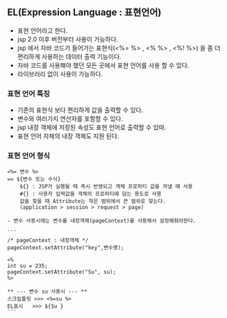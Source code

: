 ## EL(Expression Language : 표현언어)

- 표현 언어라고 한다.
- jsp 2.0 이후 버전부터 사용이 가능하다.
- jsp 에서 자바 코드가 들어가는 표현식(<%= %> , <% %> , <%! %>) 을 좀 더 편리하게 사용하는 데이터 출력 기능이다.
- 자바 코드를 사용해야 했던 모든 곳에서 표현 언어를 사용 할 수 있다.
- 라이브러리 없이 사용이 가능하다.

### 표현 언어 특징

- 기존의 표현식 보다 편리하게 값을 출력할 수 있다.
- 변수와 여러가지 연산자를 포함할 수 있다.
- jsp 내장 객체에 저장된 속성도 표현 언어로 출력할 수 있따.
- 표현 언어 자체의 내장 객체도 지원 된다.

### 표현 언어 형식

```
<%= 변수 %>
== ${변수 또는 수식}
    ${} : JSP가 실행될 때 즉시 반영되고 객체 프로퍼티 값을 꺼낼 때 사용
    #{} : 사용자 입력값을 객체의 프로퍼티에 담는 용도로 사용
    값을 찾을 때 Attribute는 작은 범위에서 큰 범위로 찾는다.
    (application > session > request > page)
```

    - 변수 사용시에는 변수를 내장객체(pageContext)를 사용해서 설정해줘야한다.

    ```
    /* pageContext : 내장객체 */
    pageContext.setAttribute("key",변수명);

    <%
    int su = 235;
    pageContext.setAttribute("Su", su);
    %>

    ** --- 변수 su 사용시 --- **
    스크립틀릿 >>> <%=su %>
    EL표시   >>> ${Su }
    ```
